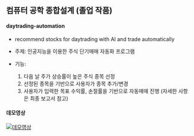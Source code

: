## 컴퓨터 공학 종합설계 (졸업 작품)

#### daytrading-automation
- recommend stocks for daytrading with AI and trade automatically 

- 주제: 인공지능을 이용한 주식 단기매매 자동화 프로그램
- 기능: 
  1. 다음 날 주가 상승률이 높은 주식 종목 선정
  2. 선정된 종목을 기반으로 사용자가 종목 추가/변경
  3. 사용자가 입력한 목표 수익률, 손절률을 기반으로 자동매매 진행
  (자세한 사항은 최종 보고서 참고)
#### 데모영상
[![데모영상](https://img.youtube.com/vi/Uxdul4Z53ck/0.jpg)](https://www.youtube.com/embed/Uxdul4Z53ck)
